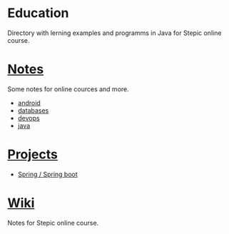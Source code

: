 # Education
Directory with lerning examples and programms in Java for Stepic online course.

# [Notes](https://github.com/b4w/Education/tree/master/Notes "Notes")
Some notes for online cources and more. 
* [android](https://github.com/b4w/Education/tree/master/Notes/android "android")
* [databases](https://github.com/b4w/Education/tree/master/Notes/databases "databases")
* [devops](https://github.com/b4w/Education/tree/master/Notes/devops "devops")
* [java](https://github.com/b4w/Education/tree/master/Notes/java "java")

# [Projects](https://github.com/b4w/Education/tree/master/Progects "Projects")
* [Spring / Spring boot](https://github.com/b4w/Education/tree/master/Progects/Java/Spring "spring")

# [Wiki](https://github.com/b4w/Education/wiki "wiki")
Notes for Stepic online course.
